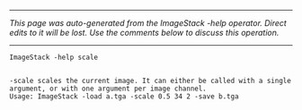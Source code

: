 
---

_This page was auto-generated from the ImageStack -help operator. Direct edits to it will be lost. Use the comments below to discuss this operation._

---

```
ImageStack -help scale


-scale scales the current image. It can either be called with a single
argument, or with one argument per image channel.
Usage: ImageStack -load a.tga -scale 0.5 34 2 -save b.tga

```